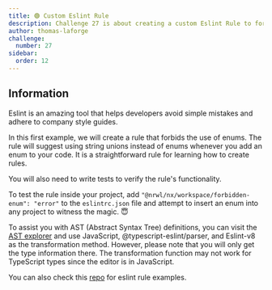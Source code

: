 ```yaml
---
title: 🟢 Custom Eslint Rule
description: Challenge 27 is about creating a custom Eslint Rule to forbid enums
author: thomas-laforge
challenge:
  number: 27
sidebar:
  order: 12
---
```


## Information

Eslint is an amazing tool that helps developers avoid simple mistakes and adhere to company style guides.

In this first example, we will create a rule that forbids the use of enums. The rule will suggest using string unions instead of enums whenever you add an enum to your code. It is a straightforward rule for learning how to create rules.

You will also need to write tests to verify the rule's functionality.

To test the rule inside your project, add `"@nrwl/nx/workspace/forbidden-enum": "error"` to the `eslintrc.json` file and attempt to insert an enum into any project to witness the magic. 😇

To assist you with AST (Abstract Syntax Tree) definitions, you can visit the [AST explorer](https://astexplorer.net/) and use JavaScript, @typescript-eslint/parser, and Eslint-v8 as the transformation method. However, please note that you will only get the type information there. The transformation function may not work for TypeScript types since the editor is in JavaScript.

You can also check this [repo](https://github.com/typescript-eslint/typescript-eslint/tree/master/packages/eslint-plugin/src/rules) for eslint rule examples.
